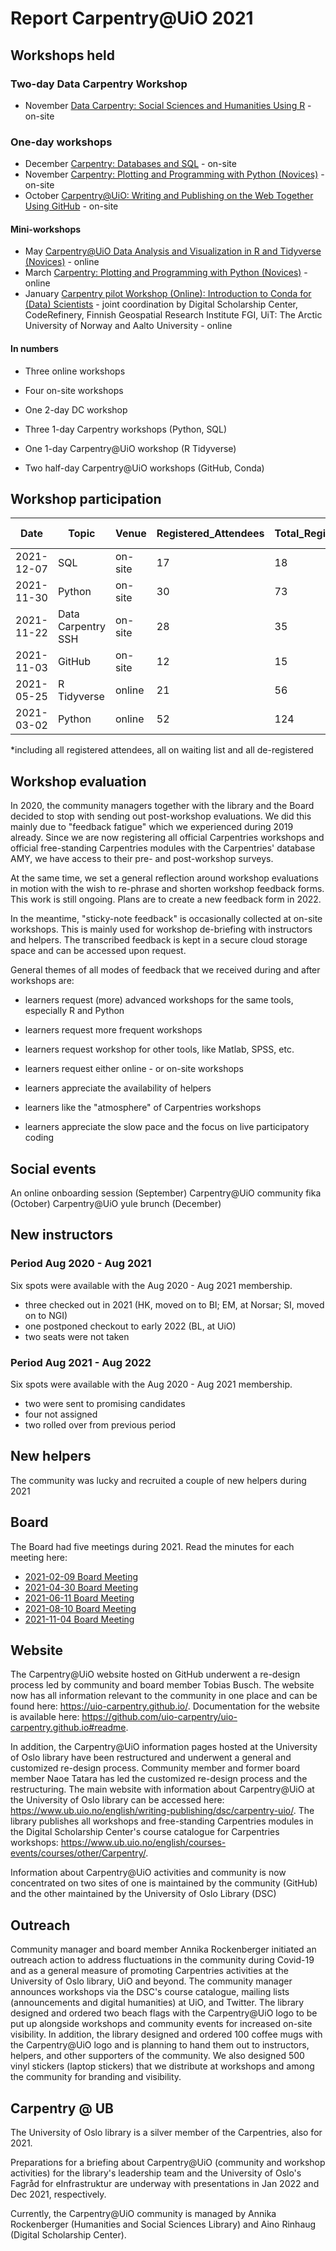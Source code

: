# Report Carpentry@UiO 2021

## Workshops held

### Two-day Data Carpentry Workshop

* November [Data Carpentry: Social Sciences and Humanities Using R](https://www.ub.uio.no/english/courses-events/courses/other/Carpentry/211122_dcssh) - on-site

### One-day workshops

* December [Carpentry: Databases and SQL](https://www.ub.uio.no/english/courses-events/courses/other/Carpentry/arkiv/211207_sql) - on-site
* November [Carpentry: Plotting and Programming with Python (Novices)](https://www.ub.uio.no/english/courses-events/courses/other/Carpentry/211130_python) - on-site
* October [Carpentry@UiO: Writing and Publishing on the Web Together Using GitHub](https://www.ub.uio.no/english/courses-events/courses/other/Carpentry/211103_github) - on-site

#### Mini-workshops

* May [Carpentry@UiO Data Analysis and Visualization in R and Tidyverse (Novices)](https://www.ub.uio.no/english/courses-events/courses/other/Carpentry/210525_r) - online
* March [Carpentry: Plotting and Programming with Python (Novices)](https://www.ub.uio.no/english/courses-events/courses/other/Carpentry/210302_python) - online
* January [Carpentry pilot Workshop (Online): Introduction to Conda for (Data) Scientists](https://www.ub.uio.no/english/courses-events/courses/other/Carpentry/210108_conda) - joint coordination by Digital Scholarship Center, CodeRefinery, Finnish Geospatial Research Institute FGI, UiT: The Arctic University of Norway and Aalto University - online

#### In numbers

* Three online workshops
* Four on-site workshops

* One 2-day DC workshop
* Three 1-day Carpentry workshops (Python, SQL)
* One 1-day Carpentry@UiO workshop (R Tidyverse)
* Two half-day Carpentry@UiO workshops (GitHub, Conda)

## Workshop participation

|Date|Topic|Venue|Registered_Attendees|Total_Registered*|Show-Up|
|---|---|---|---|---|---|
|2021-12-07|SQL|on-site|17|18|NA|
|2021-11-30|Python|on-site|30|73|20|
|2021-11-22|Data Carpentry SSH|on-site|28|35|20/13|
|2021-11-03|GitHub|on-site|12|15|4|
|2021-05-25|R Tidyverse|online|21|56|NA|
|2021-03-02|Python|online|52|124|NA|
*including all registered attendees, all on waiting list and all de-registered

## Workshop evaluation

In 2020, the community managers together with the library and the Board decided to stop with sending out post-workshop evaluations. We did this mainly due to "feedback fatigue" which we experienced during 2019 already. Since we are now registering all official Carpentries workshops and official free-standing Carpentries modules with the Carpentries' database AMY, we have access to their pre- and post-workshop surveys.

At the same time, we set a general reflection around workshop evaluations in motion with the wish to re-phrase and shorten workshop feedback forms. This work is still ongoing. Plans are to create a new feedback form in 2022.

In the meantime, "sticky-note feedback" is occasionally collected at on-site workshops. This is mainly used for workshop de-briefing with instructors and helpers. The transcribed feedback is kept in a secure cloud storage space and can be accessed upon request.

General themes of all modes of feedback that we received during and after workshops are:

* learners request (more) advanced workshops for the same tools, especially R and Python
* learners request more frequent workshops
* learners request workshop for other tools, like Matlab, SPSS, etc.
* learners request either online - or on-site workshops

* learners appreciate the availability of helpers
* learners like the "atmosphere" of Carpentries workshops
* learners appreciate the slow pace and the focus on live participatory coding

## Social events

An online onboarding session (September)
Carpentry@UiO community fika (October)
Carpentry@UiO yule brunch (December)

## New instructors

### Period Aug 2020 - Aug 2021

Six spots were available with the Aug 2020 - Aug 2021 membership.

- three checked out in 2021 (HK, moved on to BI; EM, at Norsar; SI, moved on to NGI)
- one postponed checkout to early 2022 (BL, at UiO)
- two seats were not taken

### Period Aug 2021 - Aug 2022

Six spots were available with the Aug 2020 - Aug 2021 membership.

- two were sent to promising candidates
- four not assigned
- two rolled over from previous period

## New helpers

The community was lucky and recruited a couple of new helpers during 2021

## Board

The Board had five meetings during 2021. Read the minutes for each meeting here:

- [2021-02-09 Board Meeting](210209_board_meeting.md)
- [2021-04-30 Board Meeting](210430_board_meeting.md)
- [2021-06-11 Board Meeting](210611_board_meeting.md)
- [2021-08-10 Board Meeting](210810_board_meeting.md)
- [2021-11-04 Board Meeting](211104_board_meeting.md)

## Website

The Carpentry@UiO website hosted on GitHub underwent a re-design process led by community and board member Tobias Busch. The website now has all information relevant to the community in one place and can be found here: https://uio-carpentry.github.io/. Documentation for the website is available here: https://github.com/uio-carpentry/uio-carpentry.github.io#readme.

In addition, the Carpentry@UiO information pages hosted at the University of Oslo library have been restructured and underwent a general and customized re-design process. Community member and former board member Naoe Tatara has led the customized re-design process and the restructuring. The main website with information about Carpentry@UiO at the University of Oslo library can be accessed here: https://www.ub.uio.no/english/writing-publishing/dsc/carpentry-uio/. The library publishes all workshops and free-standing Carpentries modules in the Digital Scholarship Center's course catalogue for Carpentries workshops: https://www.ub.uio.no/english/courses-events/courses/other/Carpentry/.

Information about Carpentry@UiO activities and community is now concentrated on two sites of one is maintained by the community (GitHub) and the other maintained by the University of Oslo Library (DSC)

## Outreach

Community manager and board member Annika Rockenberger initiated an outreach action to address fluctuations in the community during Covid-19 and as a general measure of promoting Carpentries activities at the University of Oslo library, UiO and beyond. The community manager announces workshops via the DSC's course catalogue, mailing lists (announcements and digital humanities) at UiO, and Twitter. The library designed and ordered two beach flags with the Carpentry@UiO logo to be put up alongside workshops and community events for increased on-site visibility. In addition, the library designed and ordered 100 coffee mugs with the Carpentry@UiO logo and is planning to hand them out to instructors, helpers, and other supporters of the community. We also designed 500 vinyl stickers (laptop stickers) that we distribute at workshops and among the community for branding and visibility.

## Carpentry @ UB

The University of Oslo library is a silver member of the Carpentries, also for 2021.

Preparations for a briefing about Carpentry@UiO (community and workshop activities) for the library's leadership team and the University of Oslo's Fagråd for eInfrastruktur are underway with presentations in Jan 2022 and Dec 2021, respectively.

Currently, the Carpentry@UiO community is managed by Annika Rockenberger (Humanities and Social Sciences Library) and Aino Rinhaug (Digital Scholarship Center).
